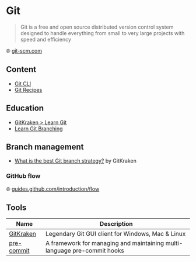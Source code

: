 # Git

> Git is a free and open source distributed version control system designed to handle everything from small to very large projects with speed and efficiency

🌐 [git-scm.com](https://git-scm.com/)

## Content

* [Git CLI](git-cli.md)
* [Git Recipes](git-recipes.md)

## Education

* [GitKraken > Learn Git](https://www.gitkraken.com/learn/git)
* [Learn Git Branching](https://learngitbranching.js.org/)

## Branch management

* [What is the best Git branch strategy?](https://www.gitkraken.com/learn/git/best-practices/git-branch-strategy) by GitKraken

### GitHub flow

🌐 [guides.github.com/introduction/flow](https://guides.github.com/introduction/flow/)

## Tools

Name                                    | Description
----------------------------------------|-------------------------------------------------------------------------
[GitKraken](https://www.gitkraken.com/) | Legendary Git GUI client for Windows, Mac & Linux
[pre-commit](https://pre-commit.com/)   | A framework for managing and maintaining multi-language pre-commit hooks
